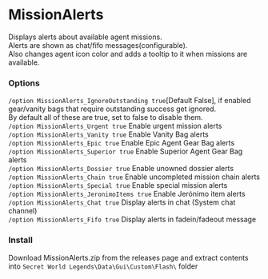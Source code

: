 # MissionAlerts
Displays alerts about available agent missions.  
Alerts are shown as chat/fifo messages(configurable).  
Also changes agent icon color and adds a tooltip to it when missions are available.  

### Options  
`/option MissionAlerts_IgnoreOutstanding true`[Default False], if enabled gear/vanity bags that require outstanding success get ignored.  
By default all of these are true, set to false to disable them.  
`/option MissionAlerts_Urgent true` Enable urgent mission alerts  
`/option MissionAlerts_Vanity true` Enable Vanity Bag alerts  
`/option MissionAlerts_Epic true` Enable Epic Agent Gear Bag alerts  
`/option MissionAlerts_Superior true` Enable Superior Agent Gear Bag alerts  
`/option MissionAlerts_Dossier true` Enable unowned dossier alerts  
`/option MissionAlerts_Chain true` Enable uncompleted mission chain alerts  
`/option MissionAlerts_Special true` Enable special mission alerts  
`/option MissionAlerts_JeronimoItems true` Enable Jerónimo item alerts  
`/option MissionAlerts_Chat true` Display alerts in chat (System chat channel)  
`/option MissionAlerts_Fifo true` Display alerts in fadein/fadeout message  


### Install  
Download MissionAlerts.zip from the releases page and extract contents into `Secret World Legends\Data\Gui\Custom\Flash\` folder
